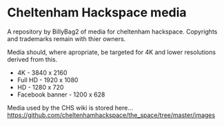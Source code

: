 # Cheltenham Hackspace media
A repository by BillyBag2 of media for cheltenham hackspace. Copyrights and trademarks remain with thier owners.

Media should, where apropriate, be targeted for 4K and lower resolutions derived from this.
* 4K - 3840 x 2160
* Full HD - 1920 x 1080
* HD - 1280 x 720
* Facebook banner - 1200 x 628

Media used by the CHS wiki is stored here... https://github.com/cheltenhamhackspace/the_space/tree/master/images
